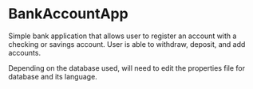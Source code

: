 # BankAccountApp
Simple bank application that allows user to register an account with a checking or savings account. 
User is able to withdraw, deposit, and add accounts.

Depending on the database used, will need to edit the properties file for database and its language.
